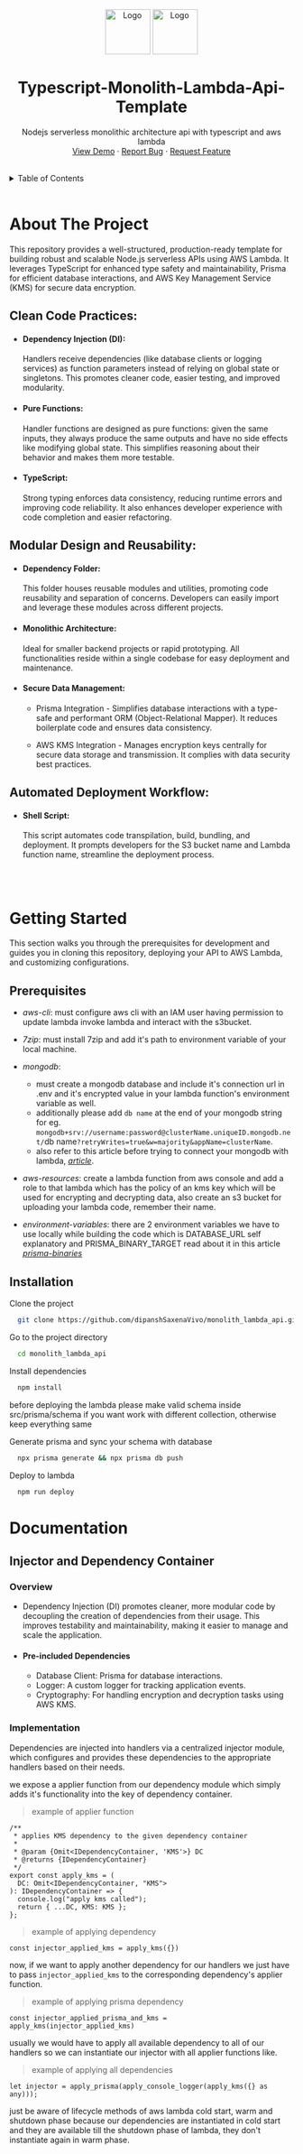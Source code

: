<div align="center">
    <img src="https://imgs.search.brave.com/I7vrfjMkMvDaF-2s0jNYZUV8ktA1uTggOWQAxxES0Q8/rs:fit:500:0:0:0/g:ce/aHR0cHM6Ly9zdGF0/aWMtMDAuaWNvbmR1/Y2suY29tL2Fzc2V0/cy4wMC90eXBlc2Ny/aXB0LWljb24taWNv/bi0xMDI0eDEwMjQt/dmgzcGZlejgucG5n" alt="Logo" width="80" height="80">
  <a href="https://github.com/degenta69/repo_name">
    <img src="https://icon.icepanel.io/AWS/svg/Compute/Lambda.svg" alt="Logo" width="80" height="80">
  </a>

<h1 align="center">
Typescript-Monolith-Lambda-Api-Template
</h1>

  <p align="center">
    Nodejs serverless monolithic architecture api with typescript and aws lambda
    <br />
    <!-- <a href="https://github.com/github_username/repo_name"><strong>Explore the docs »</strong></a> -->
    <!-- <br /> -->
    <!-- <br /> -->
    <a href="https://github.com/github_username/repo_name">View Demo</a>
    ·
    <a href="https://github.com/github_username/repo_name/issues/new?labels=bug&template=bug-report---.md">Report Bug</a>
    ·
    <a href="https://github.com/github_username/repo_name/issues/new?labels=enhancement&template=feature-request---.md">Request Feature</a>
  </p>
</div>

<br/>

<details>
  <summary>Table of Contents</summary>
  <ol>
    <li>
      <a href="#about-the-project">About The Project</a>
      <ul>
        <li><a href="#clean-code-practices">Clean Code Practices</a></li>
        <li><a href="#modular-design-and-reusability">Modular Design and Reusability</a></li>
        <li><a href="#automated-deployment-workflow">Automated Deployment Workflow</a></li>
      </ul>
    </li>
    <li>
      <a href="#getting-started">Getting Started</a>
      <ul>
        <li><a href="#prerequisites">Prerequisites</a></li>
        <li><a href="#installation">Installation</a></li>
      </ul>
    </li>
    <li>
      <a href="#documentation">Documentation</a>
      <ul>
        <li><a href="#injector-and-dependency-container">Injector & Dependency Container</a></li>
        <li><a href="#route-handling">Route Handling</a></li>
        <li><a href="#esbuild-configuration">Esbuild Configuration</a></li>
      </ul>
    </li>
    <!-- <li><a href="#usage">Usage</a></li>
    <li><a href="#roadmap">Roadmap</a></li>
    <li><a href="#contributing">Contributing</a></li>
    <li><a href="#license">License</a></li>
    <li><a href="#contact">Contact</a></li>
    <li><a href="#acknowledgments">Acknowledgments</a></li> -->
  </ol>
</details>

<br/>

# About The Project

This repository provides a well-structured, production-ready template for building robust and scalable Node.js serverless APIs using AWS Lambda. It leverages TypeScript for enhanced type safety and maintainability, Prisma for efficient database interactions, and AWS Key Management Service (KMS) for secure data encryption.

## Clean Code Practices:

- #### Dependency Injection (DI):

  Handlers receive dependencies (like database clients or logging services) as function parameters instead of relying on global state or singletons. This promotes cleaner code, easier testing, and improved modularity.

- #### Pure Functions:

  Handler functions are designed as pure functions: given the same inputs, they always produce the same outputs and have no side effects like modifying global state. This simplifies reasoning about their behavior and makes them more testable.

- #### TypeScript:
  Strong typing enforces data consistency, reducing runtime errors and improving code reliability. It also enhances developer experience with code completion and easier refactoring.

## Modular Design and Reusability:

- #### Dependency Folder:

  This folder houses reusable modules and utilities, promoting code reusability and separation of concerns. Developers can easily import and leverage these modules across different projects.

- #### Monolithic Architecture:

  Ideal for smaller backend projects or rapid prototyping. All functionalities reside within a single codebase for easy deployment and maintenance.

- #### Secure Data Management:

  - Prisma Integration - Simplifies database interactions with a type-safe and performant ORM (Object-Relational Mapper). It reduces boilerplate code and ensures data consistency.

  - AWS KMS Integration - Manages encryption keys centrally for secure data storage and transmission. It complies with data security best practices.

## Automated Deployment Workflow:

- #### Shell Script:
  This script automates code transpilation, build, bundling, and deployment. It prompts developers for the S3 bucket name and Lambda function name, streamline the deployment process.

<br/>
<br/>

# Getting Started

This section walks you through the prerequisites for development and guides you in cloning this repository, deploying your API to AWS Lambda, and customizing configurations.

## Prerequisites

- _aws-cli_: must configure aws cli with an
  IAM user having permission to update lambda invoke lambda and interact with the s3bucket.

- _7zip_: must install 7zip and add it's path to environment variable of your local machine.

- _mongodb_:

  - must create a mongodb database and include it's connection url in .env and it's encrypted value in your lambda function's environment variable as well.
  - additionally please add `db name` at the end of your mongodb string for eg. `mongodb+srv://username:password@clusterName.uniqueID.mongodb.net/`db name`?retryWrites=true&w=majority&appName=clusterName`.
  - also refer to this article before trying to connect your mongodb with lambda, [_article_](https://medium.com/@dipansh.dev.saxena/connecting-mongodb-atlas-to-aws-lambda-a-novices-tale-41ff0a5b3d8e).

- _aws-resources_: create a lambda function from aws console and add a role to that lambda which has the policy of an kms key which will be used for encrypting and decrypting data, also create an s3 bucket for uploading your lambda code, remember their name.

- _environment-variables_: there are 2 environment variables we have to use locally while building the code
  which is DATABASE_URL self explanatory and PRISMA_BINARY_TARGET read about it in this article [*prisma-binaries*](https://www.prisma.io/docs/orm/prisma-schema/overview/generators#binary-targets)

## Installation

Clone the project

```bash
  git clone https://github.com/dipanshSaxenaVivo/monolith_lambda_api.git
```

Go to the project directory

```bash
  cd monolith_lambda_api
```

Install dependencies

```bash
  npm install
```

before deploying the lambda please make valid schema inside src/prisma/schema if you want work with different collection, otherwise keep everything same

Generate prisma and sync your schema with database

```bash
  npx prisma generate && npx prisma db push
```

Deploy to lambda

```bash
  npm run deploy
```

# Documentation

## Injector and Dependency Container

### Overview

- Dependency Injection (DI) promotes cleaner, more modular code by decoupling the creation of dependencies from their usage. This improves testability and maintainability, making it easier to manage and scale the application.

- #### Pre-included Dependencies

  - Database Client: Prisma for database interactions.
  - Logger: A custom logger for tracking application events.
  - Cryptography: For handling encryption and decryption tasks using AWS KMS.

### Implementation

Dependencies are injected into handlers via a centralized injector module, which configures and provides these dependencies to the appropriate handlers based on their needs.

we expose a applier function from our dependency module
which simply adds it's functionality into the key of dependency container.

> example of applier function

```
/**
 * applies KMS dependency to the given dependency container
 *
 * @param {Omit<IDependencyContainer, 'KMS'>} DC
 * @returns {IDependencyContainer}
 */
export const apply_kms = (
  DC: Omit<IDependencyContainer, "KMS">
): IDependencyContainer => {
  console.log("apply kms called");
  return { ...DC, KMS: KMS };
};
```

> example of applying dependency

```
const injector_applied_kms = apply_kms({})
```

now, if we want to apply another dependency for our handlers
we just have to pass `injector_applied_kms` to the corresponding dependency's applier function.

> example of applying prisma dependency

```
const injector_applied_prisma_and_kms = apply_kms(injector_applied_kms)
```

usually we would have to apply all available dependency to all of our handlers so we can instantiate our injector with all applier functions like.

> example of applying all dependencies

```
let injector = apply_prisma(apply_console_logger(apply_kms({} as any)));
```

just be aware of lifecycle methods of aws lambda cold start, warm and shutdown phase
because our dependencies are instantiated in cold start and they are available till the shutdown phase of lambda,
they don't instantiate again in warm phase.
